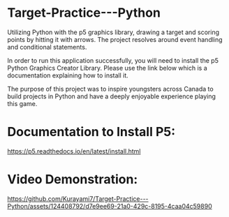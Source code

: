 # Target-Practice---Python
Utilizing Python with the p5 graphics library, drawing a target and scoring points by hitting it with arrows. The project resolves around event handling and conditional statements.

In order to run this application successfully, you will need to install the p5 Python Graphics Creator Library. Please use the link below which is a documentation explaining how to install it.

The purpose of this project was to inspire youngsters across Canada to build projects in Python and have a deeply enjoyable experience playing this game.

# Documentation to Install P5: 
https://p5.readthedocs.io/en/latest/install.html

# Video Demonstration:
https://github.com/Kurayami7/Target-Practice---Python/assets/124408792/d7e9ee69-21a0-429c-8195-4caa04c59890

